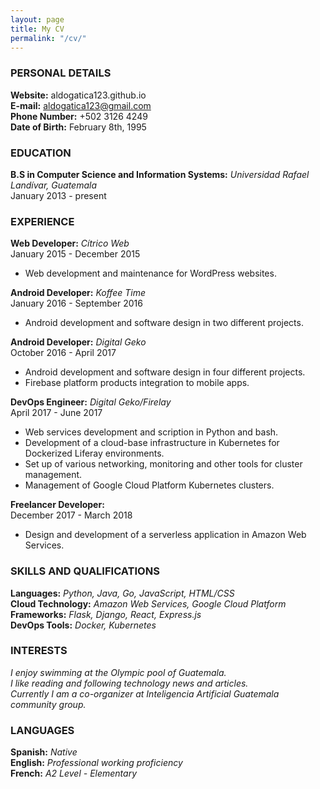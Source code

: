 ```yaml
---
layout: page  
title: My CV  
permalink: "/cv/"
---
```



### PERSONAL DETAILS

**Website:** aldogatica123.github.io  
**E-mail:** aldogatica123@gmail.com  
**Phone Number:** +502 3126 4249  
**Date of Birth:** February 8th, 1995  

### EDUCATION

**B.S in Computer Science and Information Systems:** _Universidad Rafael Landívar, Guatemala_  
January 2013 - present

### EXPERIENCE

**Web Developer:** _Cítrico Web_  
January 2015 - December 2015

- Web development and maintenance for WordPress websites.  

**Android Developer:** _Koffee Time_  
January 2016 - September 2016  

- Android development and software design in two different projects.  

**Android Developer:** _Digital Geko_  
October 2016 - April 2017  

- Android development and software design in four different projects.  
- Firebase platform products integration to mobile apps.  

**DevOps Engineer:** _Digital Geko/Firelay_  
April 2017 - June 2017

- Web services development and scription in Python and bash.  
- Development of a cloud-base infrastructure in Kubernetes for Dockerized Liferay environments.  
- Set up of various networking, monitoring and other tools for cluster management.  
- Management of Google Cloud Platform Kubernetes clusters.  

**Freelancer Developer:**  
December 2017 - March 2018  

- Design and development of a serverless application in Amazon Web Services.

### SKILLS AND QUALIFICATIONS

**Languages:**              _Python, Java, Go, JavaScript, HTML/CSS_  
**Cloud Technology:**       _Amazon Web Services, Google Cloud Platform_  
**Frameworks:**             _Flask, Django, React, Express.js_  
**DevOps Tools:**           _Docker, Kubernetes_  

### INTERESTS

_I enjoy swimming at the Olympic pool of Guatemala._  
_I like reading and following technology news and articles._   
_Currently I am a co-organizer at Inteligencia Artificial Guatemala community group._  

### LANGUAGES

**Spanish:**    _Native_  
**English:**    _Professional working proficiency_  
**French:**     _A2 Level - Elementary_  




